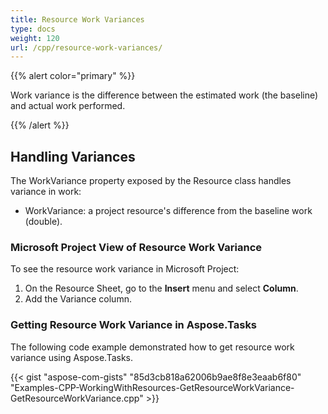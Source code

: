 ```yaml
---
title: Resource Work Variances
type: docs
weight: 120
url: /cpp/resource-work-variances/
---
```


{{% alert color="primary" %}} 

Work variance is the difference between the estimated work (the baseline) and actual work performed.

{{% /alert %}} 
## **Handling Variances**
The WorkVariance property exposed by the Resource class handles variance in work:

- WorkVariance: a project resource's difference from the baseline work (double).
### **Microsoft Project View of Resource Work Variance**
To see the resource work variance in Microsoft Project:

1. On the Resource Sheet, go to the **Insert** menu and select **Column**.
2. Add the Variance column.
### **Getting Resource Work Variance in Aspose.Tasks**
The following code example demonstrated how to get resource work variance using Aspose.Tasks.

{{< gist "aspose-com-gists" "85d3cb818a62006b9ae8f8e3eaab6f80" "Examples-CPP-WorkingWithResources-GetResourceWorkVariance-GetResourceWorkVariance.cpp" >}}
